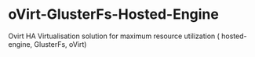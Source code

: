 # oVirt-GlusterFs-Hosted-Engine
Ovirt HA Virtualisation solution for maximum resource utilization ( hosted-engine, GlusterFs, oVirt)
